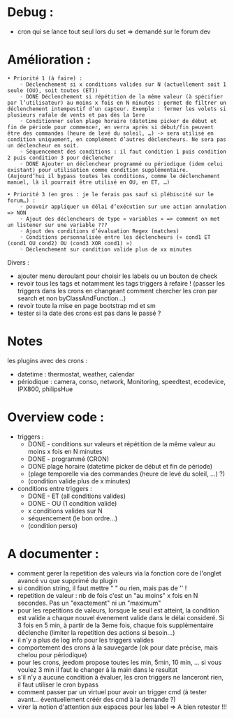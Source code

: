 # Debug :
  - cron qui se lance tout seul lors du set => demandé sur le forum dev

# Amélioration :

    • Priorité 1 (à faire) :
        ◦ Déclenchement si x conditions valides sur N (actuellement soit 1 seule (OU), soit toutes (ET))
        ◦ DONE Déclenchement si répétition de la même valeur (à spécifier par l’utilisateur) au moins x fois en N minutes : permet de filtrer un déclenchement intempestif d’un capteur. Exemple : fermer les volets si plusieurs rafale de vents et pas dès la 1ere
        ◦ Conditionner selon plage horaire (datetime picker de début et fin de période pour commencer, en verra après si début/fin peuvent être des commandes (heure de levé du soleil, …) -> sera utilisé en condition uniquement, en complément d’autres déclencheurs. Ne sera pas un déclencheur en soit.
        ◦ Séquencement des conditions : il faut condition 1 puis condition 2 puis condition 3 pour déclencher
        ◦ DONE Ajouter un déclencheur programmé ou périodique (idem celui existant) pour utilisation comme condition supplémentaire. (Aujourd’hui il bypass toutes les conditions, comme le déclenchement manuel, là il pourrait être utilisé en OU, en ET, …)

    • Priorité 3 (en gros : je le ferais pas sauf si plébiscité sur le forum…) :
        ◦ pouvoir appliquer un délai d’exécution sur une action annulation => NON
        ◦ Ajout des déclencheurs de type « variables » => comment on met un listener sur une variable ???
        ◦ Ajout des conditions d’évaluation Regex (matches)
        ◦ Conditions personnalisée entre les déclencheurs (« cond1 ET (cond1 OU cond2) OU (cond3 XOR cond1) »)
        ◦ Déclenchement sur condition valide plus de xx minutes

Divers :
  * ajouter menu deroulant pour choisir les labels ou un bouton de check
  * revoir tous les tags et notamment les tags triggers à refaire ! (passer les triggers dans les crons en changeant comment chercher les cron par search et non byClassAndFunction...)
  * revoir toute la mise en page bootstrap md et sm
  * tester si la date des crons est pas dans le passé ?


# Notes
les plugins avec des crons :
- datetime : thermostat, weather, calendar
- périodique : camera, conso, network, Monitoring, speedtest, ecodevice, IPX800, philipsHue


# Overview code :
* triggers :
  * DONE - conditions sur valeurs et répétition de la même valeur au moins x fois en N minutes
  * DONE - programmé (CRON)
  * DONE plage horaire (datetime picker de début et fin de période)
  * (plage temporelle via des commandes (heure de levé du soleil, …) ?)
  * (condition valide plus de x minutes)
* conditions entre triggers :
  * DONE - ET (all conditions valides)
  * DONE - OU (1 condition valide)
  * x conditions valides sur N
  * séquencement (le bon ordre...)
  * (condition perso)

# A documenter :
* comment gerer la repetition des valeurs via la fonction core de l'onglet avancé vu que supprimé du plugin
* si condition string, il faut mettre " " ou rien, mais pas de '' !
* repetition de valeur : nb de fois c'est un "au moins" x fois en N secondes. Pas un "exactement" ni un "maximum"
* pour les repetitions de valeurs, lorsque le seuil est atteint, la condition est valide a chaque nouvel évenement valide dans le délai consideré. Si 3 fois en 5 min, à partir de la 3eme fois, chaque fois supplémentaire déclenche (limiter la repetition des actions si besoin...)
* il n'y a plus de log info pour les triggers valides
* comportement des crons à la sauvegarde (ok pour date précise, mais chelou pour périodique)
* pour les crons, jeedom propose toutes les min, 5min, 10 min, ... si vous voulez 3 min il faut le changer à la main dans le resultat
* s'il n'y a aucune condition à évaluer, les cron triggers ne lanceront rien, il faut utiliser le cron bypass
* comment passer par un virtuel pour avoir un trigger cmd (à tester avant... éventuellement créér des cmd à la demande ?)
* virer la notion d'attention aux espaces pour les label => A bien retester !!!
